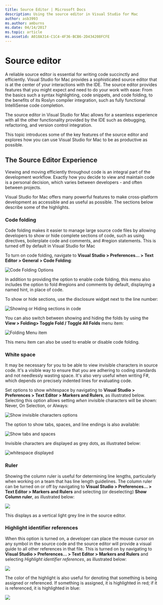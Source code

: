 ```yaml
---
title: Source Editor | Microsoft Docs
description: Using the source editor in Visual Studio for Mac
author: asb3993
ms.author: amburns
ms.date: 04/14/2017
ms.topic: article
ms.assetid: A018A314-C1C4-4F36-BCB6-2D434208FCFE
---
```


# Source editor

A reliable source editor is essential for writing code succinctly and efficiently. Visual Studio for Mac provides a sophisticated source editor that is at the center of your interactions with the IDE. The source editor provides features that you might expect and need to do your work with ease: From the basics such a syntax highlighting, code snippets, and code folding, to the benefits of its Roslyn compiler integration, such as fully functional IntelliSense code completion.

The source editor in Visual Studio for Mac allows for a seamless experience with all the other functionality provided by the IDE such as debugging, refactoring, and version control integration.

This topic introduces some of the key features of the source editor and explores how you can use Visual Studio for Mac to be as productive as possible.

## The Source Editor Experience

Viewing and moving efficiently throughout code is an integral part of the development workflow. Exactly how you decide to view and maintain code is a personal decision, which varies between developers - and often between projects.

Visual Studio for Mac offers many powerful features to make cross-platform development as accessible and as useful as possible. The sections below describe some of the highlights.


### Code folding

Code folding makes it easier to manage large source code files by allowing developers to show or hide complete sections of code, such as using directives, boilerplate code and comments, and #region statements. This is turned off by default in Visual Studio for Mac

To turn on code folding, navigate to **Visual Studio > Preferences... > Text Editor > General > Code Folding**:

![Code Folding Options](media/source-editor-image1.png)

In addition to providing the option to enable code folding, this menu also includes the option to fold #regions and comments by default, displaying a named hint, in place of code.

To show or hide sections, use the disclosure widget next to the line number:

 ![Showing or Hiding sections in code](media/source-editor-image2.png)

You can also switch between showing and hiding the folds by using the **View > Folding> Toggle Fold / Toggle All Folds** menu item:

 ![Folding Menu item](media/source-editor-image19.png)

This menu item can also be used to enable or disable code folding.

### White space

It may be necessary for you to be able to view invisible characters in source code. It's a visible way to ensure that you are adhering to coding standards and not needlessly wasting space. It's also very useful when writing F#, which depends on precisely indented lines for evaluating code.

Set options to show whitespace by navigating to **Visual Studio > Preferences > Text Editor > Markers and Rulers**, as illustrated below. Selecting this option allows setting _when_ invisible characters will be shown: Never, On Selection, or Always:

 ![Show invisible characters options](media/source-editor-image3.png)

The option to show tabs, spaces, and line endings is also available:

 ![Show tabs and spaces](media/source-editor-image4.png)

 Invisible characters are displayed as grey dots, as illustrated below:

 ![whitespace displayed](media/source-editor-image22.png)


### Ruler

Showing the column ruler is useful for determining line lengths, particularly when working on a team that has line length guidelines. The column ruler can be turned on or off by navigating to **Visual Studio > Preferences... > Text Editor > Markers and Rulers** and selecting (or deselecting) **Show Column ruler**, as illustrated below:

 ![](media/source-editor-image5.png)

 This displays as a vertical light grey line in the source editor.


### Highlight identifier references

When this option is turned on, a developer can place the mouse cursor on any symbol in the source code and the source editor will provide a visual guide to all other references in that file. This is turned on by navigating to **Visual Studio > Preferences... > Text Editor > Markers and Rulers** and selecting _Highlight identifier references_, as illustrated below:

![](media/source-editor-image6.png)

The color of the highlight is also useful for denoting that something is being assigned or referenced. If something is assigned, it is highlighted in red; if it is referenced, it is highlighted in blue:

![](media/source-editor-image7.png)



